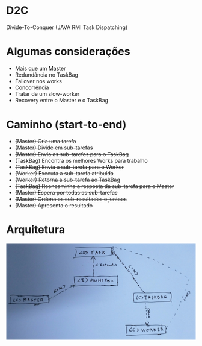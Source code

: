 # D2C
Divide-To-Conquer (JAVA RMI Task Dispatching)

# Algumas considerações
* Mais que um Master
* Redundância no TaskBag
* Failover nos works
* Concorrência
* Tratar de um slow-worker
* Recovery entre o Master e o TaskBag

# Caminho (start-to-end)
* ~~(Master) Cria uma tarefa~~
* ~~(Master) Divide em sub-tarefas~~
* ~~(Master) Envia as sub-tarefas para o TaskBag~~
* (TaskBag) Encontra os melhores Works para trabalho
* ~~(TaskBag) Envia a sub-tarefa para o Worker~~
* ~~(Worker) Executa a sub-tarefa atribuida~~
* ~~(Worker) Retorna a sub-tarefa ao TaskBag~~
* ~~(TaskBag) Reencaminha a resposta da sub-tarefa para o Master~~
* ~~(Master) Espera por todas as sub-tarefas~~
* ~~(Master) Ordena os sub-resultados e juntaos~~
* ~~(Master) Apresenta o resultado~~

# Arquitetura
![Arquitetura](./architecture.jpg)
